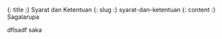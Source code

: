 {: title :} Syarat dan Ketentuan
{: slug :} syarat-dan-ketentuan
{: content :} Sagalarupa

dflsadf saka
